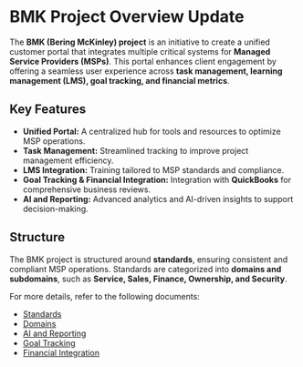 # BMK Project Overview Update

The **BMK (Bering McKinley) project** is an initiative to create a unified customer portal that integrates multiple critical systems for **Managed Service Providers (MSPs)**. This portal enhances client engagement by offering a seamless user experience across **task management, learning management (LMS), goal tracking, and financial metrics**.

## Key Features

- **Unified Portal:** A centralized hub for tools and resources to optimize MSP operations.
- **Task Management:** Streamlined tracking to improve project management efficiency.
- **LMS Integration:** Training tailored to MSP standards and compliance.
- **Goal Tracking & Financial Integration:** Integration with **QuickBooks** for comprehensive business reviews.
- **AI and Reporting:** Advanced analytics and AI-driven insights to support decision-making.

## Structure

The BMK project is structured around **standards**, ensuring consistent and compliant MSP operations. Standards are categorized into **domains and subdomains**, such as **Service, Sales, Finance, Ownership, and Security**.

For more details, refer to the following documents:

- [Standards](./standards/guidelines.md)
- [Domains](./domains/service.md)
- [AI and Reporting](./ai-reporting/insights.md)
- [Goal Tracking](./goal-tracking/performance.md)
- [Financial Integration](./financial-integration/planning.md)
